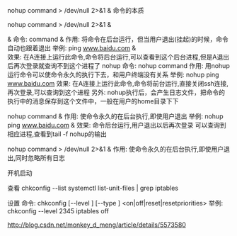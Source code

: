 
nohup command > /dev/null 2>&1 &
命令的本质


nohup command > /dev/null 2>&1 &

&
命令:	command  &
作用:	将命令在后台运行，但当用户退出(挂起)的时候，命令自动也跟着退出
举例:	ping www.baidu.com &      
效果:	在A连接上运行此命令,命令将后台运行,可以查看到这个后台进程,但是A退出后再次登录就查询不到这个进程了
nohup
命令:	nohup command 
作用:	用nohup运行命令可以使命令永久的执行下去，和用户终端没有关系
举例:	nohup ping www.baidu.com 
效果:	在A连接上运行此命令,命令将前台运行,直接关闭ssh连接,再次登录,可以查询到这个进程
另外:	nohup执行后，会产生日志文件，把命令的执行中的消息保存到这个文件中，一般在用户的home目录下下

nohup command &
作用:	使命令永久的在后台执行,即使用户退出
举例:	nohup ping www.baidu.com &
效果:	命令后台运行,用户退出以后再次登录 可以查询到相应进程,查看到tail -f nohup的输出

nohup command > /dev/null 2>&1 &
作用:	使命令永久的在后台执行,即使用户退出,同时忽略所有日志



开机启动



查看
chkconfig --list
systemctl list-unit-files | grep iptables

设置
命令:	chkconfig [--level <levels>] [--type <type>] <name> <on|off|reset|resetpriorities>
举例:	chkconfig  --level 2345  iptables    off

http://blog.csdn.net/monkey_d_meng/article/details/5573580
